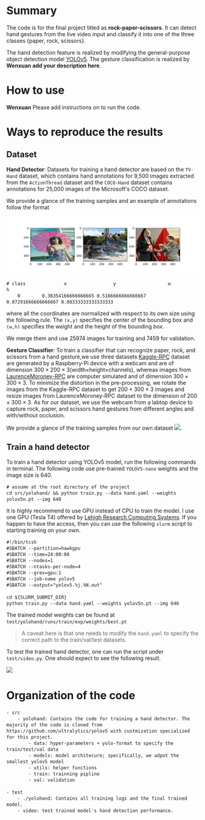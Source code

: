 # Summary

The code is for the final project titled as **rock-paper-scissors**.
It can detect hand gestures from the live video input and classify it into one of the three classes {paper, rock, scissors}.

The hand detection feature is realized by modifying the general-purpose object detection model [YOLOv5](https://github.com/ultralytics/yolov5).
The gesture classification is realized by **Wenxuan add your description here**.

# How to use

**Wenxuan** Please add instructions on to run the code. 


# Ways to reproduce the results

## Dataset

**Hand Detector**: Datasets for training a hand detector are based on the `TV-Hand` dataset, which  contains hand annotations for 9,500 images extracted from the `ActionThread` dataset and the `COCO-Hand` dataset contains annotations for 25,000 images of the Microsoft's COCO dataset. 

We provide a glance of the training samples and an example of annotations follow the format

![](./demo-imgs/trainsample.png)

```
# class              x                 y                   w                  h
    0        0.36354166666666665 0.5166666666666667 0.07291666666666667 0.08333333333333333
```

where all the coordinates are normalized with respect to its own size using the following rule. The `(x,y)` specifies the center of the bounding box and `(w,h)` specifies the weight and the height of the bounding box.
<!-- 
```python
img_w, img_h = input_img.shape
w_scale, h_scale = 1.0/img_w, 1.0/img_h
# center of the bounding box
x_center = (box[0] + box[1])/2.0  
y_center = (box[2] + box[3])/2.0
box_w = box[1] - box[0]  
box_h = box[3] - box[2]  
x = x_center * w_scale
w = box_w * w_scale
y = y_center * h_scale
h = box_h * h_scale
``` -->
We merge them and use 25974 images for training and 7459 for validation.

**Gesture Classifier**: To train a classifier that can recognize paper, rock, and scissors from a hand gesture,we use three datasets [Kaggle-RPC](https://www.kaggle.com/drgfreeman/rockpaperscissors) dataset are generated by a Raspberry-Pi device with a webcam and are of dimension $300\times200\times3$(width$\times$height$\times$channels), whereas images from [LaurenceMoroney-RPC](https://laurencemoroney.com/datasets.html) are computer simulated and of dimension $300\times300\times3$. To minimize the distortion in the pre-processing, we rotate the images from the Kaggle-RPC dataset to get $200\times300\times3$ images and resize images from LaurenceMoroney-RPC dataset to the dimension of $200\times300\times3$. As for our dataset, we use the webcam from a labtop device to capture rock, paper, and scissors hand gestures from different angles and with/without occlusion.


We provide a glance of the training samples from our own dataset ![](./demo-imgs/src3.png).

## Train a hand detector
To train a hand detector using YOLOv5 model, run the following commands in terminal. The following code use pre-trained `YOLOV5-nano` weights and the image size is 640.

```
# assume at the root directory of the project
cd src/yolohand/ && python train.py --data hand.yaml --weights yolov5n.pt --img 640
```

It is highly recommend to use GPU instead of CPU to train the model. I use one GPU (Tesla T4) offered by [Lehigh Research Computing Systems](https://confluence.cc.lehigh.edu/display/hpc/Hawk). If you happen to have the access, then you can use the following `slurm` script to starting training on your own.

```
#!/bin/tcsh
#SBATCH --partition=hawkgpu
#SBATCH --time=24:00:00
#SBATCH --nodes=1
#SBATCH --ntasks-per-node=4
#SBATCH --gres=gpu:1
#SBATCH --job-name yolov5
#SBATCH --output="yolov5.%j.%N.out"

cd ${SLURM_SUBMIT_DIR}
python train.py --data hand.yaml --weights yolov5n.pt --img 640
```

The trained model weights can be found at `test/yolohand/runs/train/exp/weights/best.pt`

> A caveat here is that one needs to modify the `hand.yaml` to specify the correct path to the train/val/test datasets.

To test the trained hand detector, one can run the script under `test/video.py`. One should expect to see the following result.

![](./demo-imgs/detect.png)


# Organization of the code

```
- src
    - yolohand: Contains the code for training a hand detector. The majority of the code is cloned from https://github.com/ultralytics/yolov5 with custmization specialized for this project.
        - data: hyper-parameters + yolo-format to specify the train/test/val data
        - models: model architecure; specifically, we adpot the smallest yolov5 model
        - utils: helper functions
        - train: trainning pipline
        - val: validation

- test
    - ./yolohand: Contains all training logs and the final trained model.
    - video: test trained model's hand detection performance.
        

```